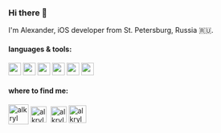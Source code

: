 ### Hi there 👋

I'm Alexander, iOS developer from St. Petersburg, Russia 🇷🇺.


#### languages & tools:

<img src="https://cdn.jsdelivr.net/gh/devicons/devicon/icons/swift/swift-original.svg" height="25" width="25" /> <img src="https://cdn.jsdelivr.net/gh/devicons/devicon/icons/objectivec/objectivec-plain.svg" height="25" width="25" /> <img src="https://cdn.jsdelivr.net/gh/devicons/devicon/icons/git/git-original.svg" height="25" width="25"/>  <img src="https://cdn.jsdelivr.net/gh/devicons/devicon/icons/firebase/firebase-plain.svg" height="25" width="25"/> <img src="https://cdn.jsdelivr.net/gh/devicons/devicon/icons/jira/jira-original.svg" height="25" width="25" /> <img src="https://cdn.jsdelivr.net/gh/devicons/devicon/icons/figma/figma-original.svg" height="25" width="25" /> 

#### where to find me:

<p align="left">
<a href="https://github.com/alkryl" target="blank"><img align="center" src="https://github.githubassets.com/images/modules/logos_page/GitHub-Mark.png" alt="alkryl" height="40" width="40"/></a>
<a href="https://t.me/alkryl" target="blank"><img align="center" src="https://cdn-icons-png.flaticon.com/512/5968/5968940.png" alt="alkryl" height="32" width="32"/></a>&nbsp;
<a href="https://www.linkedin.com/in/alkryl" target="blank"><img align="center" src="https://cdn.jsdelivr.net/gh/devicons/devicon/icons/linkedin/linkedin-plain.svg" alt="alkryl" height="32" width="32" /></a>
<a href="https://apps.apple.com/us/developer/alexander-krylov/id1498099794" target="blank"><img align="center" src="https://www.svgrepo.com/show/327337/logo-apple-appstore.svg" alt="alkryl" height="35" width="35" /></a>
</p>



<!--
**alkryl/alkryl** is a ✨ _special_ ✨ repository because its `README.md` (this file) appears on your GitHub profile.

Here are some ideas to get you started:

- 🔭 I’m currently working on ...
- 🌱 I’m currently learning ...
- 👯 I’m looking to collaborate on ...
- 🤔 I’m looking for help with ...
- 💬 Ask me about ...
- 📫 How to reach me: ...
- 😄 Pronouns: ...
- ⚡ Fun fact: ...
-->
